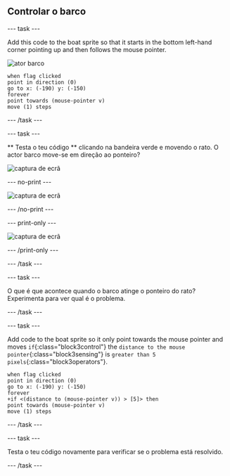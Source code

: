 ## Controlar o barco

\--- task \---

Add this code to the boat sprite so that it starts in the bottom left-hand corner pointing up and then follows the mouse pointer.

![ator barco](images/boat_resize.png)

```blocks3
when flag clicked
point in direction (0)
go to x: (-190) y: (-150)
forever
point towards (mouse-pointer v)
move (1) steps
```

\--- /task \---

\--- task \---

** Testa o teu código ** clicando na bandeira verde e movendo o rato. O actor barco move-se em direção ao ponteiro?

![captura de ecrã](images/boat-mouse.png)

\--- no-print \---

![captura de ecrã](images/boat-pointer-test-anim.gif)

\--- /no-print \---

\--- print-only \---

![captura de ecrã](images/boat-pointer-test-anim.png)

\--- /print-only \---

\--- /task \---

\--- task \---

O que é que acontece quando o barco atinge o ponteiro do rato? Experimenta para ver qual é o problema.

\--- /task \---

\--- task \---

Add code to the boat sprite so it only point towards the mouse pointer and moves `if`{:class="block3control"} the `distance to the mouse pointer`{:class="block3sensing"} is `greater than 5 pixels`{:class="block3operators"}.

```blocks3
when flag clicked
point in direction (0)
go to x: (-190) y: (-150)
forever
+if <(distance to (mouse-pointer v)) > [5]> then
point towards (mouse-pointer v)
move (1) steps
```

\--- /task \---

\--- task \---

Testa o teu código novamente para verificar se o problema está resolvido.

\--- /task \---